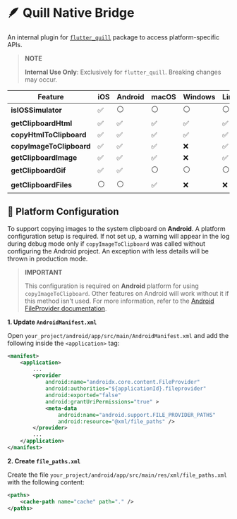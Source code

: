 # 🪶 Quill Native Bridge

An internal plugin for [`flutter_quill`](https://pub.dev/packages/flutter_quill) package to access platform-specific APIs.

> **NOTE**
>
> **Internal Use Only**: Exclusively for `flutter_quill`. Breaking changes may occur.

| Feature                  | iOS  | Android | macOS | Windows | Linux | Web   |
|--------------------------|------|---------|-------|---------|-------|-------|
| **isIOSSimulator**        | ✅   | ⚪      | ⚪    | ⚪      | ⚪    | ⚪    |
| **getClipboardHtml**      | ✅   | ✅      | ✅    | ✅      | ✅    | ✅    |
| **copyHtmlToClipboard**   | ✅   | ✅      | ✅    | ✅      | ✅    | ✅    |
| **copyImageToClipboard**  | ✅   | ✅      | ✅    | ❌      | ✅    | ✅    |
| **getClipboardImage**     | ✅   | ✅      | ✅    | ❌      | ✅    | ✅    |
| **getClipboardGif**       | ✅   | ✅      | ⚪    | ⚪      | ⚪    | ⚪    |
| **getClipboardFiles**     | ⚪   | ⚪      | ✅    | ❌      | ❌    | ❌    |

## 🔧 Platform Configuration

To support copying images to the system clipboard on **Android**. A platform configuration setup is required.
If not set up, a warning will appear in the log during debug mode only
if `copyImageToClipboard` was called without configuring the Android project.
An exception with less details will be thrown in production mode.

> **IMPORTANT**
>
> This configuration is required on **Android** platform for using `copyImageToClipboard`.
> Other features on Android will work without it if this method isn't used.
> For more information, refer to the [Android FileProvider documentation](https://developer.android.com/reference/androidx/core/content/FileProvider).

**1. Update `AndroidManifest.xml`**

Open `your_project/android/app/src/main/AndroidManifest.xml` and add the following inside the `<application>` tag:

```xml
<manifest>
    <application>
        ...
        <provider
            android:name="androidx.core.content.FileProvider"
            android:authorities="${applicationId}.fileprovider"
            android:exported="false"
            android:grantUriPermissions="true" >
            <meta-data
                android:name="android.support.FILE_PROVIDER_PATHS"
                android:resource="@xml/file_paths" />
        </provider>
        ...
    </application>
</manifest>
```

**2. Create `file_paths.xml`**

Create the file `your_project/android/app/src/main/res/xml/file_paths.xml` with the following content:

```xml
<paths>
    <cache-path name="cache" path="." />
</paths>
```